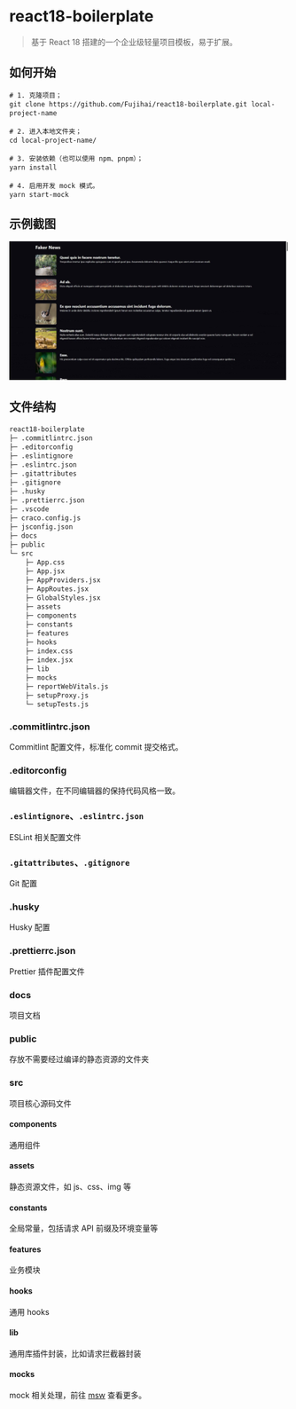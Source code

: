 # react18-boilerplate

> 基于 React 18 搭建的一个企业级轻量项目模板，易于扩展。

## 如何开始

```
# 1. 克隆项目；
git clone https://github.com/Fujihai/react18-boilerplate.git local-project-name

# 2. 进入本地文件夹；
cd local-project-name/

# 3. 安装依赖（也可以使用 npm、pnpm）；
yarn install

# 4. 启用开发 mock 模式。
yarn start-mock
```

## 示例截图

![screenshot](screenshot/screenshot.jpg)

## 文件结构

```
react18-boilerplate
├─ .commitlintrc.json
├─ .editorconfig
├─ .eslintignore
├─ .eslintrc.json
├─ .gitattributes
├─ .gitignore
├─ .husky
├─ .prettierrc.json
├─ .vscode
├─ craco.config.js
├─ jsconfig.json
├─ docs
├─ public
└─ src
    ├─ App.css
    ├─ App.jsx
    ├─ AppProviders.jsx
    ├─ AppRoutes.jsx
    ├─ GlobalStyles.jsx
    ├─ assets
    ├─ components
    ├─ constants
    ├─ features
    ├─ hooks
    ├─ index.css
    ├─ index.jsx
    ├─ lib
    ├─ mocks
    ├─ reportWebVitals.js
    ├─ setupProxy.js
    └─ setupTests.js
```

### .commitlintrc.json

Commitlint 配置文件，标准化 commit 提交格式。

### .editorconfig

编辑器文件，在不同编辑器的保持代码风格一致。

### `.eslintignore`、`.eslintrc.json`

ESLint 相关配置文件

### `.gitattributes`、`.gitignore`

Git 配置

### .husky

Husky 配置

### .prettierrc.json

Prettier 插件配置文件

### docs

项目文档

### public

存放不需要经过编译的静态资源的文件夹

### src

项目核心源码文件

#### components

通用组件

#### assets

静态资源文件，如 js、css、img 等

#### constants

全局常量，包括请求 API 前缀及环境变量等

#### features

业务模块

#### hooks

通用 hooks

#### lib

通用库插件封装，比如请求拦截器封装

#### mocks

mock 相关处理，前往 [msw](https://mswjs.io/docs/basics) 查看更多。
